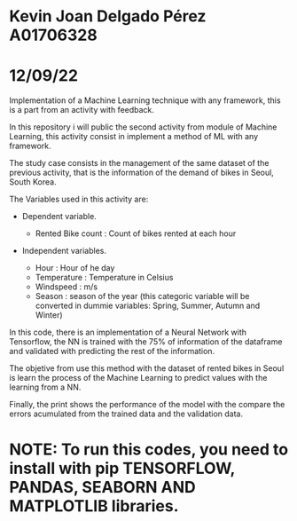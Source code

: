# Kevin Joan Delgado Pérez A01706328
# 12/09/22

Implementation of a Machine Learning technique with any framework, this is a part from an activity with feedback.

In this repository i will public the second activity from module of Machine Learning, this activity consist in implement a method of ML with any framework.

The study case consists in the management of the same dataset of the previous activity, that is the information of the demand of bikes in Seoul, South Korea. 

The Variables used in this activity are:

*  Dependent variable.
 
   - Rented Bike count : Count of bikes rented at each hour
  
*  Independent variables.
 
   - Hour : Hour of he day
   - Temperature : Temperature in Celsius
   - Windspeed : m/s
   - Season : season of the year (this categoric variable will be converted in dummie variables: Spring, Summer, Autumn and Winter)

In this code, there is an implementation of a Neural Network with Tensorflow, the NN is trained with the 75% of information of the dataframe and validated with predicting the rest of the information. 

The objetive from use this method with the dataset of rented bikes in Seoul is learn the process of the Machine Learning to predict values with the learning from a NN.

Finally, the print shows the performance of the model with the compare the errors acumulated from the trained data and the validation data.


# NOTE: To run this codes, you need to install with pip TENSORFLOW, PANDAS, SEABORN AND MATPLOTLIB libraries.
